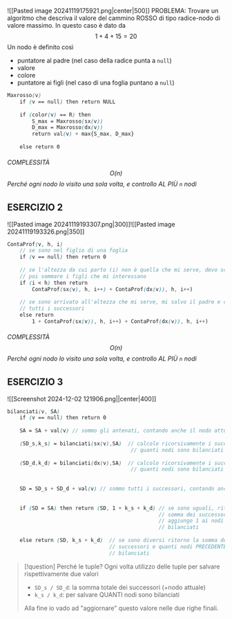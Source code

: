 ![[Pasted image 20241119175921.png|center|500]]
PROBLEMA: Trovare un algoritmo che descriva il valore del cammino ROSSO di tipo radice-nodo di valore massimo.
In questo caso è dato da $$1 + 4 + 15 = 20$$
Un nodo è definito così
- puntatore al padre (nel caso della radice punta a `null`)
- valore
- colore
- puntatore ai figli (nel caso di una foglia puntano a `null`)


```scss
Maxrosso(v)
	if (v == null) then return NULL
	
	if (color(v) == R) then
		S_max = Maxrosso(sx(v))
		D_max = Maxrosso(dx(v))
		return val(v) + max{S_max, D_max}
	
	else return 0
```
###### COMPLESSITÀ $$O(n)$$ Perché ogni nodo lo visito una sola volta, e controllo AL PIÙ `n` nodi


## ESERCIZIO 2
![[Pasted image 20241119193307.png|300]]![[Pasted image 20241119193326.png|350]]
```scss
ContaProf(v, h, i)
	// se sono nel figlio di una foglia
	if (v == null) then return 0
	
	// se l'altezza da cui parto (i) non è quella che mi serve, devo scendere e 
    // poi sommare i figli che mi interessano
	if (i < h) then return
		ContaProf(sx(v), h, i++) + ContaProf(dx(v)), h, i++)
	
	// se sono arrivato all'altezza che mi serve, mi salvo il padre e ci sommo 
    // tutti i successori
	else return
		1 + ContaProf(sx(v)), h, i++) + ContaProf(dx(v)), h, i++)
```
###### COMPLESSITÀ $$O(n)$$ Perché ogni nodo lo visito una sola volta, e controllo AL PIÙ `n` nodi


## ESERCIZIO 3
![[Screenshot 2024-12-02 121906.png||center|400]]
```scss
bilanciati(v, SA)
	if (v == null) then return 0
	
	SA = SA + val(v) // sommo gli antenati, contando anche il nodo attuale `v`
	
	(SD_s,k_s) = bilanciati(sx(v),SA)  // calcolo ricorsivamente i successori e 
                                        // quanti nodi sono bilanciati (k_s) 
	
	(SD_d,k_d) = bilanciati(dx(v),SA)  // calcolo ricorsivamente i successori e 
                                        // quanti nodi sono bilanciati (k_d) 
	
	
	SD = SD_s + SD_d + val(v) // sommo tutti i successori, contando anche `v`
	
	
	if (SD = SA) then return (SD, 1 + k_s + k_d) // se sono uguali, ritorno la 
                                                 // somma dei successori e 
                                                 // aggiungo 1 ai nodi sono 
                                                 // bilanciati 
	
	else return (SD, k_s + k_d)  // se sono diversi ritorno la somma dei 
                                 // successori e quanti nodi PRECEDENTEMENTE erano 
                                 // bilanciati
```
>[!question] Perché le tuple?
>Ogni volta utilizzo delle tuple per salvare rispettivamente due valori
>- `SD_s / SD_d`: la somma totale dei successori (+nodo attuale)
>- `k_s / k_d`: per salvare QUANTI nodi sono bilanciati
>
>Alla fine io vado ad "aggiornare" questo valore nelle due righe finali.



